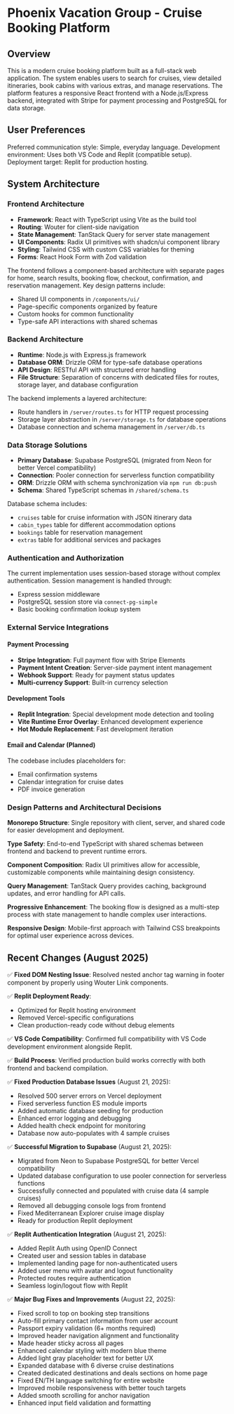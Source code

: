 # Phoenix Vacation Group - Cruise Booking Platform

## Overview

This is a modern cruise booking platform built as a full-stack web application. The system enables users to search for cruises, view detailed itineraries, book cabins with various extras, and manage reservations. The platform features a responsive React frontend with a Node.js/Express backend, integrated with Stripe for payment processing and PostgreSQL for data storage.

## User Preferences

Preferred communication style: Simple, everyday language.
Development environment: Uses both VS Code and Replit (compatible setup).
Deployment target: Replit for production hosting.

## System Architecture

### Frontend Architecture
- **Framework**: React with TypeScript using Vite as the build tool
- **Routing**: Wouter for client-side navigation
- **State Management**: TanStack Query for server state management
- **UI Components**: Radix UI primitives with shadcn/ui component library
- **Styling**: Tailwind CSS with custom CSS variables for theming
- **Forms**: React Hook Form with Zod validation

The frontend follows a component-based architecture with separate pages for home, search results, booking flow, checkout, confirmation, and reservation management. Key design patterns include:
- Shared UI components in `/components/ui/`
- Page-specific components organized by feature
- Custom hooks for common functionality
- Type-safe API interactions with shared schemas

### Backend Architecture
- **Runtime**: Node.js with Express.js framework
- **Database ORM**: Drizzle ORM for type-safe database operations
- **API Design**: RESTful API with structured error handling
- **File Structure**: Separation of concerns with dedicated files for routes, storage layer, and database configuration

The backend implements a layered architecture:
- Route handlers in `/server/routes.ts` for HTTP request processing
- Storage layer abstraction in `/server/storage.ts` for database operations
- Database connection and schema management in `/server/db.ts`

### Data Storage Solutions
- **Primary Database**: Supabase PostgreSQL (migrated from Neon for better Vercel compatibility)
- **Connection**: Pooler connection for serverless function compatibility
- **ORM**: Drizzle ORM with schema synchronization via `npm run db:push`
- **Schema**: Shared TypeScript schemas in `/shared/schema.ts`

Database schema includes:
- `cruises` table for cruise information with JSON itinerary data
- `cabin_types` table for different accommodation options
- `bookings` table for reservation management
- `extras` table for additional services and packages

### Authentication and Authorization
The current implementation uses session-based storage without complex authentication. Session management is handled through:
- Express session middleware
- PostgreSQL session store via `connect-pg-simple`
- Basic booking confirmation lookup system

### External Service Integrations

#### Payment Processing
- **Stripe Integration**: Full payment flow with Stripe Elements
- **Payment Intent Creation**: Server-side payment intent management
- **Webhook Support**: Ready for payment status updates
- **Multi-currency Support**: Built-in currency selection

#### Development Tools
- **Replit Integration**: Special development mode detection and tooling
- **Vite Runtime Error Overlay**: Enhanced development experience
- **Hot Module Replacement**: Fast development iteration

#### Email and Calendar (Planned)
The codebase includes placeholders for:
- Email confirmation systems
- Calendar integration for cruise dates
- PDF invoice generation

### Design Patterns and Architectural Decisions

**Monorepo Structure**: Single repository with client, server, and shared code for easier development and deployment.

**Type Safety**: End-to-end TypeScript with shared schemas between frontend and backend to prevent runtime errors.

**Component Composition**: Radix UI primitives allow for accessible, customizable components while maintaining design consistency.

**Query Management**: TanStack Query provides caching, background updates, and error handling for API calls.

**Progressive Enhancement**: The booking flow is designed as a multi-step process with state management to handle complex user interactions.

**Responsive Design**: Mobile-first approach with Tailwind CSS breakpoints for optimal user experience across devices.

## Recent Changes (August 2025)

✅ **Fixed DOM Nesting Issue**: Resolved nested anchor tag warning in footer component by properly using Wouter Link components.

✅ **Replit Deployment Ready**: 
- Optimized for Replit hosting environment
- Removed Vercel-specific configurations
- Clean production-ready code without debug elements

✅ **VS Code Compatibility**: Confirmed full compatibility with VS Code development environment alongside Replit.

✅ **Build Process**: Verified production build works correctly with both frontend and backend compilation.

✅ **Fixed Production Database Issues** (August 21, 2025):
- Resolved 500 server errors on Vercel deployment
- Fixed serverless function ES module imports
- Added automatic database seeding for production
- Enhanced error logging and debugging
- Added health check endpoint for monitoring
- Database now auto-populates with 4 sample cruises

✅ **Successful Migration to Supabase** (August 21, 2025):
- Migrated from Neon to Supabase PostgreSQL for better Vercel compatibility
- Updated database configuration to use pooler connection for serverless functions
- Successfully connected and populated with cruise data (4 sample cruises)
- Removed all debugging console logs from frontend
- Fixed Mediterranean Explorer cruise image display
- Ready for production Replit deployment

✅ **Replit Authentication Integration** (August 21, 2025):
- Added Replit Auth using OpenID Connect
- Created user and session tables in database
- Implemented landing page for non-authenticated users
- Added user menu with avatar and logout functionality
- Protected routes require authentication
- Seamless login/logout flow with Replit

✅ **Major Bug Fixes and Improvements** (August 22, 2025):
- Fixed scroll to top on booking step transitions
- Auto-fill primary contact information from user account
- Passport expiry validation (6+ months required)
- Improved header navigation alignment and functionality
- Made header sticky across all pages
- Enhanced calendar styling with modern blue theme
- Added light gray placeholder text for better UX
- Expanded database with 6 diverse cruise destinations
- Created dedicated destinations and deals sections on home page
- Fixed EN/TH language switching for entire website
- Improved mobile responsiveness with better touch targets
- Added smooth scrolling for anchor navigation
- Enhanced input field validation and formatting